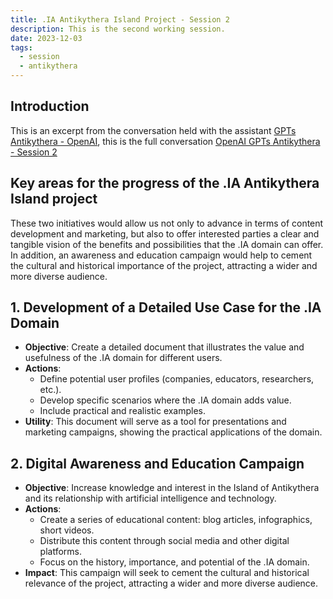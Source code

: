 ```yaml
---
title: .IA Antikythera Island Project - Session 2
description: This is the second working session.
date: 2023-12-03
tags:
  - session
  - antikythera
---
```


## Introduction

This is an excerpt from the conversation held with the assistant [GPTs Antikythera - OpenAI](https://chat.openai.com/g/g-fnpHOClUW-anticitera), this is the full conversation [OpenAI GPTs Antikythera - Session 2](https://chat.openai.com/share/ed9c660d-6656-47fb-b06a-667dde8c2a17)

## Key areas for the progress of the .IA Antikythera Island project

These two initiatives would allow us not only to advance in terms of content development and marketing, but also to offer interested parties a clear and tangible vision of the benefits and possibilities that the .IA domain can offer. In addition, an awareness and education campaign would help to cement the cultural and historical importance of the project, attracting a wider and more diverse audience.

## 1. Development of a Detailed Use Case for the .IA Domain

- **Objective**: Create a detailed document that illustrates the value and usefulness of the .IA domain for different users.
- **Actions**:
  - Define potential user profiles (companies, educators, researchers, etc.).
  - Develop specific scenarios where the .IA domain adds value.
  - Include practical and realistic examples.
- **Utility**: This document will serve as a tool for presentations and marketing campaigns, showing the practical applications of the domain.

## 2. Digital Awareness and Education Campaign

- **Objective**: Increase knowledge and interest in the Island of Antikythera and its relationship with artificial intelligence and technology.
- **Actions**:
  - Create a series of educational content: blog articles, infographics, short videos.
  - Distribute this content through social media and other digital platforms.
  - Focus on the history, importance, and potential of the .IA domain.
- **Impact**: This campaign will seek to cement the cultural and historical relevance of the project, attracting a wider and more diverse audience.
